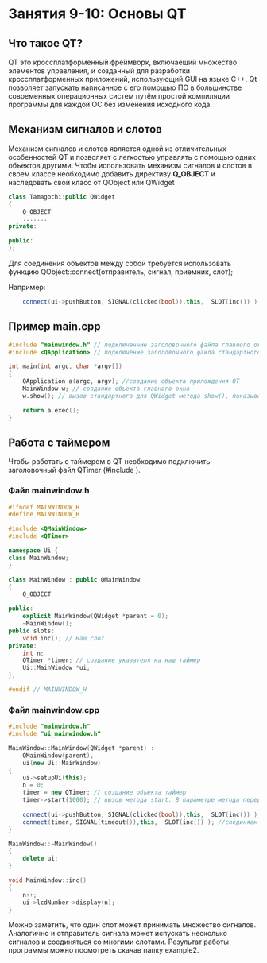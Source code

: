 # Занятия 9-10: Основы QT
## Что такое QT?
 	
QT это кроссплатформенный фреймворк, включаещий множество элементов управления, и созданный для разработки кроссплатформенных приложений, использующий GUI на языке C++. Qt позволяет запускать написанное с его помощью ПО в большинстве современных операционных систем путём простой компиляции программы для каждой ОС без изменения исходного кода.
## Механизм сигналов и слотов
Механизм сигналов и слотов является одной из отличительных особенностей QT и позволяет с легкостью управлять с помощью одних объектов другими. 
Чтобы использовать механизм сигналов и слотов в своем классе необходимо добавить директиву **Q_OBJECT** и наследовать свой класс от QObject или QWidget
```cpp
class Tamagochi:public QWidget
{
    Q_OBJECT
    .......
private:

public:
};
```

Для соединения объектов между собой требуется использовать функцию  QObject::connect(отправитель, сигнал, приемник, слот);

Например:
```cpp
    connect(ui->pushButton, SIGNAL(clicked(bool)),this,  SLOT(inc()) );

```
## Пример main.cpp

```cpp
#include "mainwindow.h" // подключенние заголовочного файла главного окна(формы)
#include <QApplication> // подключение заголовочного файла стандартного QT приложения

int main(int argc, char *argv[])
{
    QApplication a(argc, argv); //создание объекта прилождения QT
    MainWindow w; // создание объекта главного окна
    w.show(); // вызов стандартного для QWidget метода show(), показывающего объект

    return a.exec();
}
```
## Работа с таймером
Чтобы работать с таймером в QT необходимо подключить заголовочный файл QTimer (#include <QTimer>).

### Файл mainwindow.h
```cpp
#ifndef MAINWINDOW_H
#define MAINWINDOW_H

#include <QMainWindow>
#include <QTimer>

namespace Ui {
class MainWindow;
}

class MainWindow : public QMainWindow
{
    Q_OBJECT

public:
    explicit MainWindow(QWidget *parent = 0);
    ~MainWindow();
public slots:
    void inc(); // Наш слот
private:
    int n;
    QTimer *timer; // создание указателя на наш таймер
    Ui::MainWindow *ui;
};

#endif // MAINWINDOW_H
```
### Файл mainwindow.cpp

```cpp
#include "mainwindow.h"
#include "ui_mainwindow.h"

MainWindow::MainWindow(QWidget *parent) :
    QMainWindow(parent),
    ui(new Ui::MainWindow)
{
    ui->setupUi(this);
    n = 0;
    timer = new QTimer; // создание объекта таймер
    timer->start(1000); // вызов метода start. В параметре метода передается значение интервала запуска в миллисекундах. 
    
    connect(ui->pushButton, SIGNAL(clicked(bool)),this,  SLOT(inc()) ); // вызов слота inc() по событию нажатия кнопки
    connect(timer, SIGNAL(timeout()),this,  SLOT(inc()) ); //соединяем срабатываение слота inc() по окончании 1000мс(1 секунда)
}

MainWindow::~MainWindow()
{
    delete ui;
}

void MainWindow::inc()
{
    n++;
    ui->lcdNumber->display(n);
}

```
Можно заметить, что один слот может принимать множество сигналов. Аналогично и отправитель сигнала может испускать несколько сигналов и соединяться со многими слотами. Результат работы программы можно посмотреть скачав папку example2.
